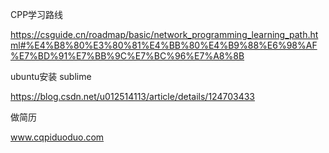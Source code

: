 CPP学习路线

https://csguide.cn/roadmap/basic/network_programming_learning_path.html#%E4%B8%80%E3%80%81%E4%BB%80%E4%B9%88%E6%98%AF%E7%BD%91%E7%BB%9C%E7%BC%96%E7%A8%8B

ubuntu安装 sublime

https://blog.csdn.net/u012514113/article/details/124703433

做简历

www.cqpiduoduo.com
